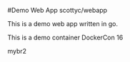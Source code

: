 #Demo Web App
scottyc/webapp
 
This is a demo web app written in go.

This is a demo container DockerCon 16

mybr2
